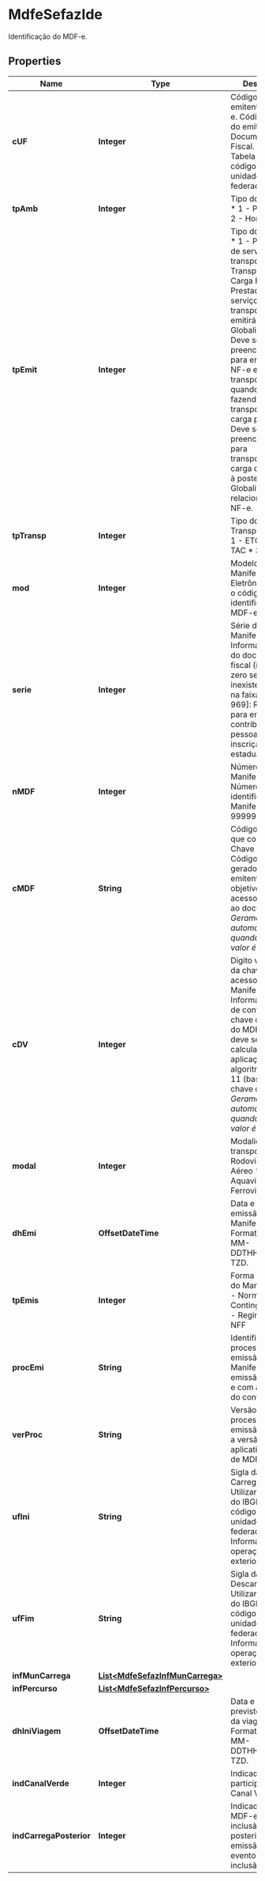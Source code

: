 

# MdfeSefazIde

Identificação do MDF-e.

## Properties

| Name | Type | Description | Notes |
|------------ | ------------- | ------------- | -------------|
|**cUF** | **Integer** | Código da UF do emitente do MDF-e.  Código da UF do emitente do Documento Fiscal. Utilizar a  Tabela do IBGE de código de unidades da federação. |  |
|**tpAmb** | **Integer** | Tipo do Ambiente.  * 1 - Produção  * 2 - Homologação |  [optional] |
|**tpEmit** | **Integer** | Tipo do Emitente.  * 1 - Prestador de serviço de transporte  * 2 - Transportador de Carga Própria 3 - Prestador de serviço de transporte que emitirá CT-e Globalizado  OBS: Deve ser preenchido com 2 para emitentes de NF-e e pelas transportadoras quando estiverem fazendo transporte de carga própria. Deve ser preenchido com 3 para transportador de carga que emitirá à posteriori CT-e Globalizado relacionando as NF-e. |  |
|**tpTransp** | **Integer** | Tipo do Transportador.  * 1 - ETC  * 2 - TAC  * 3 - CTC |  [optional] |
|**mod** | **Integer** | Modelo do Manifesto Eletrônico.  Utilizar o código 58 para identificação do MDF-e. |  [optional] |
|**serie** | **Integer** | Série do Manifesto.  Informar a série do documento fiscal (informar zero se inexistente).  Série na faixa [920-969]: Reservada para emissão por contribuinte pessoa física com inscrição estadual. |  |
|**nMDF** | **Integer** | Número do Manifesto.  Número que identifica o Manifesto. 1 a 999999999. |  |
|**cMDF** | **String** | Código numérico que compõe a Chave de Acesso.  Código aleatório gerado pelo emitente, com o objetivo de evitar acessos indevidos ao documento.    *Geramos automaticamente quando nenhum valor é informado.* |  [optional] |
|**cDV** | **Integer** | Digito verificador da chave de acesso do Manifesto.  Informar o dígito  de controle da chave de acesso do MDF-e, que deve ser calculado com a aplicação do algoritmo módulo 11 (base 2,9) da chave de acesso.    *Geramos automaticamente quando nenhum valor é informado.* |  [optional] |
|**modal** | **Integer** | Modalidade de transporte.  * 1 - Rodoviário  * 2 - Aéreo  * 3 - Aquaviário  * 4 - Ferroviário |  |
|**dhEmi** | **OffsetDateTime** | Data e hora de emissão do Manifesto.  Formato AAAA-MM-DDTHH:MM:DD TZD. |  |
|**tpEmis** | **Integer** | Forma de emissão do Manifesto.  * 1 - Normal  * 2 - Contingência  * 3 - Regime Especial NFF |  |
|**procEmi** | **String** | Identificação do processo de emissão do Manifesto.  * 0 - emissão de MDF-e com aplicativo do contribuinte |  |
|**verProc** | **String** | Versão do processo de emissão.  Informar a versão do aplicativo emissor de MDF-e. |  |
|**ufIni** | **String** | Sigla da UF do Carregamento.  Utilizar a Tabela do IBGE de código de unidades da federação.  Informar &#39;EX&#39; para operações com o exterior. |  |
|**ufFim** | **String** | Sigla da UF do Descarregamento.  Utilizar a Tabela do IBGE de código de unidades da federação.  Informar &#39;EX&#39; para operações com o exterior. |  |
|**infMunCarrega** | [**List&lt;MdfeSefazInfMunCarrega&gt;**](MdfeSefazInfMunCarrega.md) |  |  |
|**infPercurso** | [**List&lt;MdfeSefazInfPercurso&gt;**](MdfeSefazInfPercurso.md) |  |  [optional] |
|**dhIniViagem** | **OffsetDateTime** | Data e hora previstos de inicio da viagem.  Formato AAAA-MM-DDTHH:MM:DD TZD. |  [optional] |
|**indCanalVerde** | **Integer** | Indicador de participação do Canal Verde. |  [optional] |
|**indCarregaPosterior** | **Integer** | Indicador de MDF-e com inclusão da Carga posterior a emissão por evento de inclusão de DF-e. |  [optional] |



